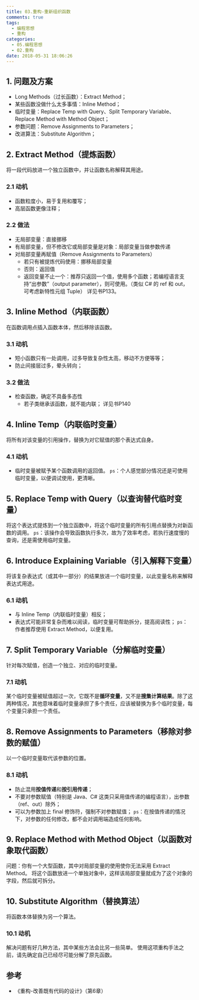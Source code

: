 ```yaml
---
title: 03.重构-重新组织函数
comments: true
tags:
  - 编程思想
  - 重构
categories:
  - 05.编程思想
  - 02.重构
date: 2018-05-31 18:06:26
---
```


## 1. 问题及方案

- Long Methods（过长函数）：Extract Method；
- 某些函数没做什么太多事情：Inline Method；
- 临时变量：Replace Temp with Query、Split Temporary Variable、Replace Method with Method Object；
- 参数问题：Remove Assignments to Parameters；
- 改进算法：Substitute Algorithm；

## 2. Extract Method（提炼函数）

将一段代码放进一个独立函数中，并让函数名称解释其用途。

### 2.1 动机

- 函数粒度小，易于复用和覆写；
- 高层函数更像注释；

### 2.2 做法

- 无局部变量：直接挪移
- 有局部变量，但不修改它或局部变量是对象：局部变量当做参数传递
- 对局部变量再赋值（Remove Assignments to Parameters）
  - 若只有被提炼代码使用：挪移局部变量
  - 否则：返回值
  - 返回变量不止一个：推荐只返回一个值，使用多个函数；若编程语言支持“出参数”（output parameter），则可使用。（类似 C# 的 ref 和 out，可考虑新特性元组 Tuple）
详见书P133。

## 3. Inline Method（内联函数）

在函数调用点插入函数本体，然后移除该函数。

### 3.1 动机

- 短小函数只有一处调用，过多导致复杂性太高，移动不方便等等；
- 防止间接层过多，晕头转向；

### 3.2 做法

- 检查函数，确定不具备多态性
  - 若子类继承该函数，就不能内联；
详见书P140

## 4. Inline Temp（内联临时变量）

将所有对该变量的引用操作，替换为对它赋值的那个表达式自身。

### 4.1 动机

- 临时变量被赋予某个函数调用的返回值。
`ps`：个人感觉部分情况还是可使用临时变量，以便调试使用，更清晰。

## 5. Replace Temp with Query（以查询替代临时变量）

将这个表达式提炼到一个独立函数中，将这个临时变量的所有引用点替换为对新函数的调用。
`ps`：该操作会导致函数执行多次，故为了效率考虑，若执行速度慢的查询，还是需使用临时变量。

## 6. Introduce Explaining Variable（引入解释下变量）

将该复杂表达式（或其中一部分）的结果放进一个临时变量，以此变量名称来解释表达式用途。

### 6.1 动机

- 与 Inline Temp（内联临时变量）相反；
- 表达式可能非常复杂而难以阅读，临时变量可帮助拆分，提高阅读性；
`ps`：作者推荐使用 Extract Method，以便复用。

## 7. Split Temporary Variable（分解临时变量）

针对每次赋值，创造一个独立、对应的临时变量。

### 7.1 动机

某个临时变量被赋值超过一次，它既不是**循环变量**，又不是**搜集计算结果**。除了这两种情况，其他意味着临时变量承担了多个责任，应该被替换为多个临时变量，每个变量只承担一个责任。

## 8. Remove Assignments to Parameters（移除对参数的赋值）

以一个临时变量取代该参数的位置。

### 8.1 动机

- 防止混用**按值传递**和**按引用传递**；
- 不要对参数赋值（特别是 Java、C# 这类只采用值传递的编程语言），出参数（ref、out）除外；
- 可以为参数加上 final 修饰符，强制不对参数赋值；
`ps`：在按值传递的情况下，对参数的任何修改，都不会对调用端造成任何影响。

## 9. Replace Method with Method Object（以函数对象取代函数）

问题：你有一个大型函数，其中对局部变量的使用使你无法采用 Extract Method。
将这个函数放进一个单独对象中，这样该局部变量就成为了这个对象的字段，然后就可拆分。

## 10. Substitute Algorithm（替换算法）

将函数本体替换为另一个算法。

### 10.1 动机

解决问题有好几种方法，其中某些方法会比另一些简单。
使用这项重构手法之前，请先确定自己已经尽可能分解了原先函数。


## 参考

- 《重构-改善既有代码的设计》（第6章）